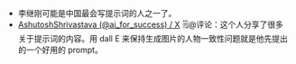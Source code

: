 - 李继刚可能是中国最会写提示词的人之一了。
- [AshutoshShrivastava (@ai_for_success) / X](https://x.com/ai_for_success) 🗒@评论：这个人分享了很多关于提示词的内容。用 dall E 来保持生成图片的人物一致性问题就是他先提出的一个好用的 prompt。
